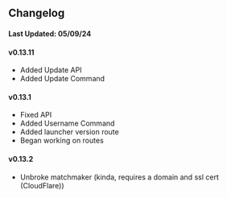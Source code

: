 ## Changelog
#### Last Updated: 05/09/24

#### v0.13.11
- Added Update API
- Added Update Command

#### v0.13.1
- Fixed API
- Added Username Command
- Added launcher version route
- Began working on routes

#### v0.13.2

- Unbroke matchmaker (kinda, requires a domain and ssl cert (CloudFlare))
